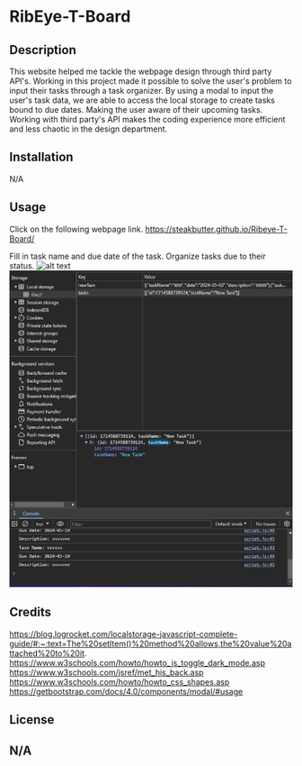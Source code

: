 # RibEye-T-Board

## Description

This website helped me tackle the webpage design through third party API's. Working in this project made it possible to solve the user's problem to input their tasks through a task organizer. By using a modal to input the user's task data, we are able to access the local storage to create tasks bound to due dates. Making the user aware of their upcoming tasks.
Working with third party's API makes the coding experience more efficient and less chaotic in the design department.


## Installation
N/A


## Usage
Click on the following webpage link. 
https://steakbutter.github.io/Ribeye-T-Board/

Fill in task name and due date of the task.
Organize tasks due to their status. 
![alt text](<Assets/Screenshot 2024-04-29 at 5.39.22 p.m..png>)
![alt text](<Assets/localstorage and ID.png>)
## Credits

https://blog.logrocket.com/localstorage-javascript-complete-guide/#:~:text=The%20setItem()%20method%20allows,the%20value%20attached%20to%20it.
https://www.w3schools.com/howto/howto_js_toggle_dark_mode.asp
https://www.w3schools.com/jsref/met_his_back.asp
https://www.w3schools.com/howto/howto_css_shapes.asp
https://getbootstrap.com/docs/4.0/components/modal/#usage

## License

N/A
---
